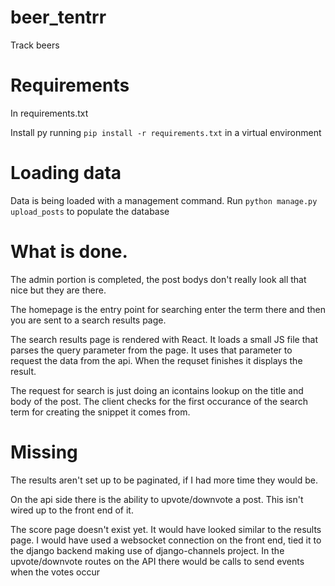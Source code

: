 # beer_tentrr
Track beers

# Requirements

In requirements.txt

Install py running `pip install -r requirements.txt` in a virtual environment


# Loading data

Data is being loaded with a management command. Run `python manage.py upload_posts` to populate the database

# What is done.

The admin portion is completed, the post bodys don't really look all that nice but they are there.

The homepage is the entry point for searching enter the term there and then you are sent to a search results page.

The search results page is rendered with React. It loads a small JS file that parses the query parameter from the page. It uses that parameter
to request the data from the api. When the requset finishes it displays the result.

The request for search is just doing an icontains lookup on the title and body of the post. The client checks for the first occurance of
the search term for creating the snippet it comes from.

# Missing
The results aren't set up to be paginated, if I had more time they would be.

On the api side there is the ability to upvote/downvote a post. This isn't wired up to the front end of it.

The score page doesn't exist yet. It would have looked similar to the results page. I would have used a websocket connection on the front end, tied it
to the django backend making use of django-channels project. In the upvote/downvote routes on the API there would be calls to send events when the
votes occur
